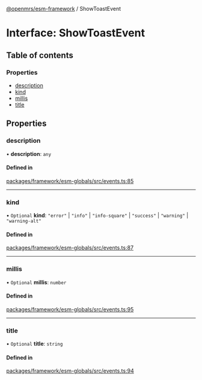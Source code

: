 [@openmrs/esm-framework](../API.md) / ShowToastEvent

# Interface: ShowToastEvent

## Table of contents

### Properties

- [description](ShowToastEvent.md#description)
- [kind](ShowToastEvent.md#kind)
- [millis](ShowToastEvent.md#millis)
- [title](ShowToastEvent.md#title)

## Properties

### description

• **description**: `any`

#### Defined in

[packages/framework/esm-globals/src/events.ts:85](https://github.com/openmrs/openmrs-esm-core/blob/main/packages/framework/esm-globals/src/events.ts#L85)

___

### kind

• `Optional` **kind**: ``"error"`` \| ``"info"`` \| ``"info-square"`` \| ``"success"`` \| ``"warning"`` \| ``"warning-alt"``

#### Defined in

[packages/framework/esm-globals/src/events.ts:87](https://github.com/openmrs/openmrs-esm-core/blob/main/packages/framework/esm-globals/src/events.ts#L87)

___

### millis

• `Optional` **millis**: `number`

#### Defined in

[packages/framework/esm-globals/src/events.ts:95](https://github.com/openmrs/openmrs-esm-core/blob/main/packages/framework/esm-globals/src/events.ts#L95)

___

### title

• `Optional` **title**: `string`

#### Defined in

[packages/framework/esm-globals/src/events.ts:94](https://github.com/openmrs/openmrs-esm-core/blob/main/packages/framework/esm-globals/src/events.ts#L94)
